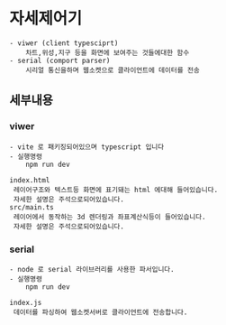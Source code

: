 # 자세제어기

    - viwer (client typesciprt)
        차트,위성,지구 등을 화면에 보여주는 것들에대한 함수
    - serial (comport parser)
        시리얼 통신을하며 웹소켓으로 클라이언트에 데이터를 전송

## 세부내용

### viwer

    - vite 로 패키징되어있으며 typescript 입니다
    - 실행명령
        npm run dev

    index.html
     레이어구조와 텍스트등 화면에 표기돼는 html 에대해 들어있습니다.
     자세한 설명은 주석으로되어있습니다.
    src/main.ts
     레이어에서 동작하는 3d 렌더링과 좌표계산식등이 들어있습니다.
     자세한 설명은 주석으로되어있습니다.

### serial

    - node 로 serial 라이브러리를 사용한 파서입니다.
    - 실행명령
        npm run dev

    index.js
     데이터를 파싱하여 웹소켓서버로 클라이언트에 전송합니다.
